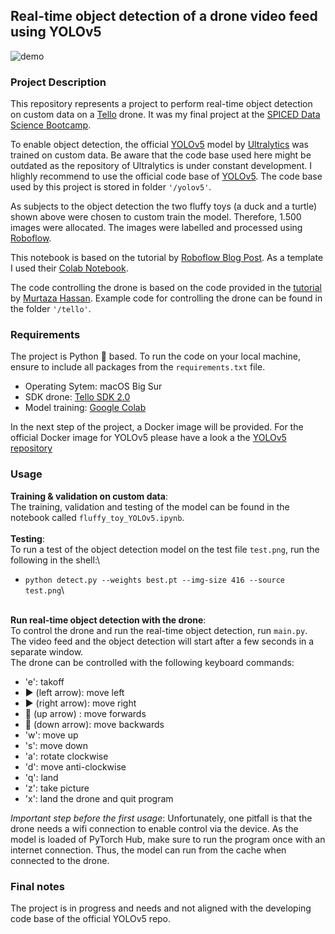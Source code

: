 ## **Real-time object detection of a drone video feed using YOLOv5**

![demo](demo.gif)

### **Project Description**
This repository represents a project to perform real-time object detection on custom data on a [Tello](https://www.ryzerobotics.com/de/tello) drone. It was my final project at the [SPICED Data Science Bootcamp](https://www.spiced-academy.com/en/program/data-science).

To enable object detection, the official [YOLOv5](https://github.com/ultralytics/yolov5) model by [Ultralytics](https://www.ultralytics.com/) was trained on custom data. Be aware that the code base used here might be outdated as the repository of Ultralytics is under constant development. I hlighly recommend to use the official code base of [YOLOv5](https://github.com/ultralytics/yolov5). The code base used by this project is stored in folder `'/yolov5'`.

As subjects to the object detection the two fluffy toys (a duck and a turtle) shown above were chosen to custom train the model. Therefore, 1.500 images were allocated. The images were labelled and processed using [Roboflow](https://roboflow.com/).

This notebook is based on the tutorial by [Roboflow Blog Post](https://blog.roboflow.ai/how-to-train-yolov5-on-a-custom-dataset/). As a template I used their [Colab Notebook](https://colab.research.google.com/drive/1gDZ2xcTOgR39tGGs-EZ6i3RTs16wmzZQ).

The code controlling the drone is based on the code provided in the [tutorial](https://www.murtazahassan.com/courses/drone-programming/) by [Murtaza Hassan](https://www.murtazahassan.com/). Example code for controlling the drone can be found in the folder `'/tello'`.

### **Requirements**
The project is Python 🐍 based. To run the code on your local machine, ensure to include all packages from the `requirements.txt` file.

* Operating Sytem: macOS Big Sur
* SDK drone: [Tello SDK 2.0](https://dl-cdn.ryzerobotics.com/downloads/Tello/Tello%20SDK%202.0%20User%20Guide.pdf)
* Model training: [Google Colab](https://colab.research.google.com/)

In the next step of the project, a Docker image will be provided. For the official Docker image for YOLOv5 please have a look a the [YOLOv5 repository](https://github.com/ultralytics/yolov5)

### **Usage**
**Training & validation on custom data**:\
The training, validation and testing of the model can be found in the notebook called `fluffy_toy_YOLOv5.ipynb`.\
\
**Testing**:\
To run a test of the object detection model on the test file `test.png`, run the following in the shell:\
* `python detect.py --weights best.pt --img-size 416 --source test.png`\

\
**Run real-time object detection with the drone**:\
To control the drone and run the real-time object detection, run `main.py`. The video feed and the object detection will start after a few seconds in a separate window.\
The drone can be controlled with the following keyboard commands:

* 'e': takoff
* ▶️ (left arrow): move left
* ▶️ (right arrow): move right
* 🔼 (up arrow) : move forwards
* 🔽 (down arrow): move backwards
* 'w': move up
* 's': move down
* 'a': rotate clockwise
* 'd': move anti-clockwise
* 'q': land
* 'z': take picture
* 'x': land the drone and quit program

*Important step before the first usage*: Unfortunately, one pitfall is that the drone needs a wifi connection to enable control via the device. As the model is loaded of PyTorch Hub, make sure to run the program once with an internet connection. Thus, the model can run from the cache when connected to the drone.  

### **Final notes**
The project is in progress and needs and not aligned with the developing code base of the official YOLOv5 repo.